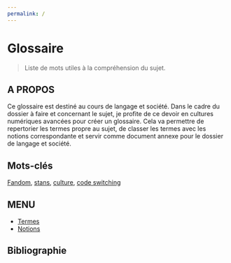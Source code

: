 ```yaml
---
permalink: /
---
```

# **Glossaire**
> Liste de mots utiles à la compréhension du sujet. 



## A PROPOS

Ce glossaire est destiné au cours de langage et société. Dans le cadre du dossier à faire et concernant le sujet, je profite de ce devoir en cultures numériques avancées pour créer un glossaire. Cela va permettre de repertorier les termes propre au sujet, de classer les termes avec les notions correspondante et servir comme document annexe pour le dossier de langage et société.


## Mots-clés

[Fandom](termes.md), [stans](termes.md), [culture](termes.md), [code switching](termes.md)



## MENU


* [Termes](termes.md)
* [Notions](features.md)



## Bibliographie




